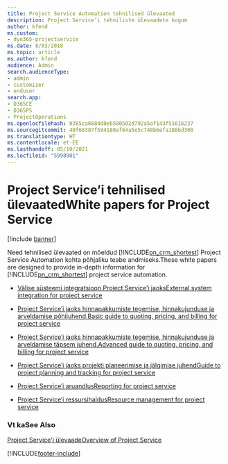 ```yaml
---
title: Project Service Automation tehnilised ülevaated
description: Project Service’i tehniliste ülevaadete kogum
author: kfend
ms.custom:
- dyn365-projectservice
ms.date: 8/03/2018
ms.topic: article
ms.author: kfend
audience: Admin
search.audienceType:
- admin
- customizer
- enduser
search.app:
- D365CE
- D365PS
- ProjectOperations
ms.openlocfilehash: 0385ca6684d0eb580502d792a5af143f51616237
ms.sourcegitcommit: 40f68387f594180af64a5e5c748b6efa188bd300
ms.translationtype: HT
ms.contentlocale: et-EE
ms.lasthandoff: 05/10/2021
ms.locfileid: "5998901"
---
```

# <a name="white-papers-for-project-service"></a><span data-ttu-id="b2b77-103">Project Service’i tehnilised ülevaated</span><span class="sxs-lookup"><span data-stu-id="b2b77-103">White papers for Project Service</span></span>

[!include [banner](../includes/psa-now-project-operations.md)]

<span data-ttu-id="b2b77-104">Need tehnilised ülevaated on mõeldud [!INCLUDE[pn_crm_shortest](../includes/pn-crm-shortest.md)] Project Service Automation kohta põhjaliku teabe andmiseks.</span><span class="sxs-lookup"><span data-stu-id="b2b77-104">These white papers are designed to provide in-depth information for [!INCLUDE[pn_crm_shortest](../includes/pn-crm-shortest.md)] project service automation.</span></span>

-   [<span data-ttu-id="b2b77-105">Välise süsteemi integratsioon Project Service’i jaoks</span><span class="sxs-lookup"><span data-stu-id="b2b77-105">External system integration for project service</span></span>](https://go.microsoft.com/fwlink/?LinkId=825445)

-   [<span data-ttu-id="b2b77-106">Project Service’i jaoks hinnapakkumiste tegemise, hinnakujunduse ja arveldamise põhijuhend.</span><span class="sxs-lookup"><span data-stu-id="b2b77-106">Basic guide to quoting, pricing, and billing for project service</span></span>](https://go.microsoft.com/fwlink/?LinkId=825241)

-   [<span data-ttu-id="b2b77-107">Project Service’i jaoks hinnapakkumiste tegemise, hinnakujunduse ja arveldamise täpsem juhend.</span><span class="sxs-lookup"><span data-stu-id="b2b77-107">Advanced guide to quoting, pricing, and billing for project service</span></span>](https://go.microsoft.com/fwlink/?LinkId=825242)

-   [<span data-ttu-id="b2b77-108">Project Service’i jaoks projekti planeerimise ja jälgimise juhend</span><span class="sxs-lookup"><span data-stu-id="b2b77-108">Guide to project planning and tracking for project service</span></span>](https://go.microsoft.com/fwlink/?LinkId=825243)

-   [<span data-ttu-id="b2b77-109">Project Service’i aruandlus</span><span class="sxs-lookup"><span data-stu-id="b2b77-109">Reporting for project service</span></span>](https://go.microsoft.com/fwlink/?LinkId=825446)

-   [<span data-ttu-id="b2b77-110">Project Service’i ressursihaldus</span><span class="sxs-lookup"><span data-stu-id="b2b77-110">Resource management for project service</span></span>](https://go.microsoft.com/fwlink/?LinkId=825244)

### <a name="see-also"></a><span data-ttu-id="b2b77-111">Vt ka</span><span class="sxs-lookup"><span data-stu-id="b2b77-111">See Also</span></span>
 [<span data-ttu-id="b2b77-112">Project Service'i ülevaade</span><span class="sxs-lookup"><span data-stu-id="b2b77-112">Overview of Project Service</span></span>](../psa/overview.md)


[!INCLUDE[footer-include](../includes/footer-banner.md)]